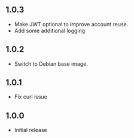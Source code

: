 <!-- https://developers.home-assistant.io/docs/add-ons/presentation#keeping-a-changelog -->

## 1.0.3

- Make JWT optional to improve account reuse.
- Add some additional logging

## 1.0.2

- Switch to Debian base image.

## 1.0.1

- Fix curl issue

## 1.0.0

- Initial release
